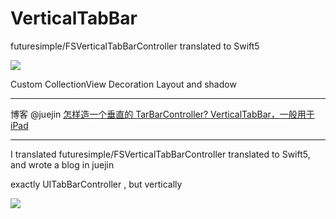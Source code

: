 # VerticalTabBar
futuresimple/FSVerticalTabBarController translated to Swift5


![](https://github.com/coyingcat/VerticalTabBar/raw/master/src/two.png)


Custom CollectionView Decoration Layout and shadow


<hr>

博客 @juejin [怎样造一个垂直的 TarBarController? VerticalTabBar，一般用于 iPad](https://juejin.im/post/5d629fc9f265da03a9504229)


<hr>

I translated futuresimple/FSVerticalTabBarController translated to Swift5, and wrote a blog in juejin


exactly UITabBarController , but vertically


![](https://github.com/coyingcat/VerticalTabBar/raw/master/src/one.png)

